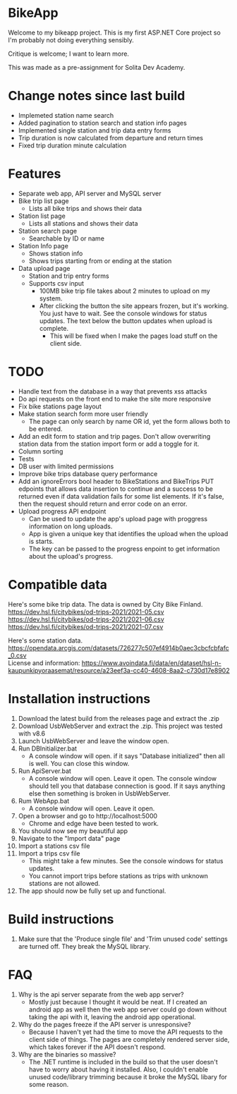 # BikeApp
Welcome to my bikeapp project. This is my first ASP.NET Core project so I'm probably not doing everything sensibly.

Critique is welcome; I want to learn more.

This was made as a pre-assignment for Solita Dev Academy.

# Change notes since last build
- Implemeted station name search
- Added pagination to station search and station info pages
- Implemented single station and trip data entry forms
- Trip duration is now calculated from departure and return times
- Fixed trip duration minute calculation

# Features
- Separate web app, API server and MySQL server
- Bike trip list page
	- Lists all bike trips and shows their data
- Station list page
	- Lists all stations and shows their data
- Station search page
	- Searchable by ID or name
- Station Info page
	- Shows station info
	- Shows trips starting from or ending at the station
- Data upload page
	- Station and trip entry forms
	- Supports csv input
		- 100MB bike trip file takes about 2 minutes to upload on my system.
		- After clicking the button the site appears frozen, but it's working. You just have to wait. See the console windows for status updates. The text below the button updates when upload is complete.
			- This will be fixed when I make the pages load stuff on the client side.
	
# TODO
- Handle text from the database in a way that prevents xss attacks
- Do api requests on the front end to make the site more responsive
- Fix bike stations page layout
- Make station search form more user friendly
	- The page can only search by name OR id, yet the form allows both to be entered.
- Add an edit form to station and trip pages. Don't allow overwriting station data from the station import form or add a toggle for it.
- Column sorting
- Tests
- DB user with limited permissions
- Improve bike trips database query performance
- Add an ignoreErrors bool header to BikeStations and BikeTrips PUT edpoints that allows data insertion to continue and a success to be returned even if data validation fails for some list elements. If it's false, then the request should return and error code on an error.
- Upload progress API endpoint
	- Can be used to update the app's upload page with proggress information on long uploads.
	- App is given a unique key that identifies the upload when the upload is starts.
	- The key can be passed to the progress enpoint to get information about the upload's progress.

# Compatible data
Here's some bike trip data. The data is owned by City Bike Finland.  
https://dev.hsl.fi/citybikes/od-trips-2021/2021-05.csv  
https://dev.hsl.fi/citybikes/od-trips-2021/2021-06.csv  
https://dev.hsl.fi/citybikes/od-trips-2021/2021-07.csv  

Here's some station data.  
https://opendata.arcgis.com/datasets/726277c507ef4914b0aec3cbcfcbfafc_0.csv  
License and information: https://www.avoindata.fi/data/en/dataset/hsl-n-kaupunkipyoraasemat/resource/a23eef3a-cc40-4608-8aa2-c730d17e8902  

# Installation instructions
1. Download the latest build from the releases page and extract the .zip
2. Download UsbWebServer and extract the .zip. This project was tested with v8.6
4. Launch UsbWebServer and leave the window open.
5. Run DBInitializer.bat
	- A console window will open. if it says "Database initialized" then all is well. You can close this window.
6. Run ApiServer.bat
	- A console window will open. Leave it open. The console window should tell you that database connection is good. If it says anything else then something is broken in UsbWebServer.
7. Rum WebApp.bat
	- A console window will open. Leave it open.
8. Open a browser and go to http://localhost:5000
	- Chrome and edge have been tested to work.
9. You should now see my beautiful app
10. Navigate to the "Import data" page
11. Import a stations csv file
12. Import a trips csv file
	- This might take a few minutes. See the console windows for status updates.
	- You cannot import trips before stations as trips with unknown stations are not allowed.
13. The app should now be fully set up and functional.

# Build instructions
1. Make sure that the 'Produce single file' and 'Trim unused code' settings are turned off. They break the MySQL library.

# FAQ
1. Why is the api server separate from the web app server?
    - Mostly just because I thought it would be neat. If I created an android app as well then the web app server could go down without taking the api with it, leaving the android app operational.
2. Why do the pages freeze if the API server is unresponsive?
	- Because I haven't yet had the time to move the API requests to the client side of things. The pages are completely rendered server side, which takes forever if the API doesn't respond.
3. Why are the binaries so massive?
	- The .NET runtime is included in the build so that the user doesn't have to worry about having it installed. Also, I couldn't enable unused code/library trimming because it broke the MySQL libary for some reason.

